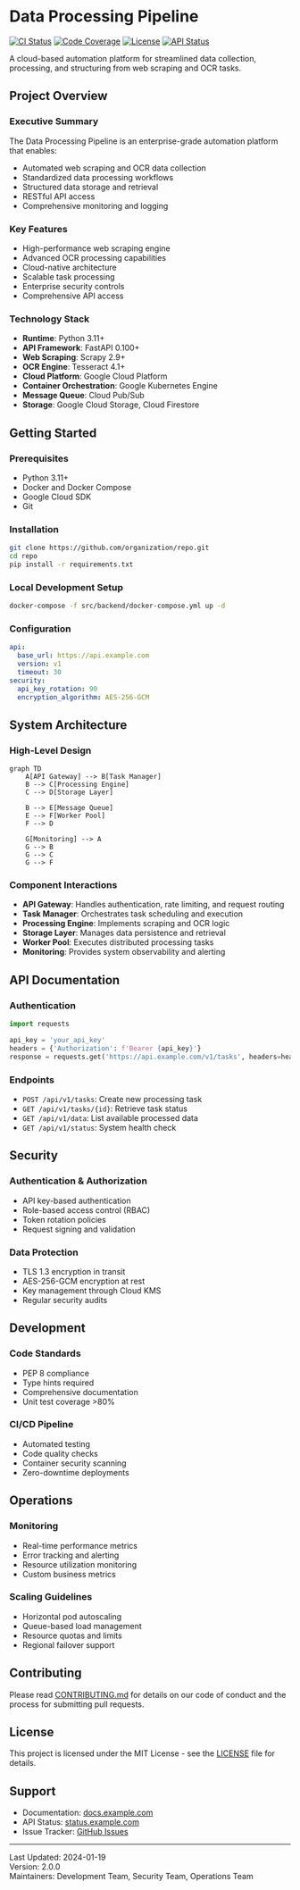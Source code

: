 # Data Processing Pipeline

[![CI Status](https://github.com/organization/repo/actions/workflows/ci.yml/badge.svg)](https://github.com/organization/repo/actions)
[![Code Coverage](https://codecov.io/gh/organization/repo/branch/main/graph/badge.svg)](https://codecov.io/gh/organization/repo)
[![License](https://img.shields.io/badge/License-MIT-blue.svg)](LICENSE)
[![API Status](https://status.organization.com/badge)](https://status.organization.com)

A cloud-based automation platform for streamlined data collection, processing, and structuring from web scraping and OCR tasks.

## Project Overview

### Executive Summary
The Data Processing Pipeline is an enterprise-grade automation platform that enables:
- Automated web scraping and OCR data collection
- Standardized data processing workflows
- Structured data storage and retrieval
- RESTful API access
- Comprehensive monitoring and logging

### Key Features
- High-performance web scraping engine
- Advanced OCR processing capabilities
- Cloud-native architecture
- Scalable task processing
- Enterprise security controls
- Comprehensive API access

### Technology Stack
- **Runtime**: Python 3.11+
- **API Framework**: FastAPI 0.100+
- **Web Scraping**: Scrapy 2.9+
- **OCR Engine**: Tesseract 4.1+
- **Cloud Platform**: Google Cloud Platform
- **Container Orchestration**: Google Kubernetes Engine
- **Message Queue**: Cloud Pub/Sub
- **Storage**: Google Cloud Storage, Cloud Firestore

## Getting Started

### Prerequisites
- Python 3.11+
- Docker and Docker Compose
- Google Cloud SDK
- Git

### Installation

```bash
git clone https://github.com/organization/repo.git
cd repo
pip install -r requirements.txt
```

### Local Development Setup

```bash
docker-compose -f src/backend/docker-compose.yml up -d
```

### Configuration

```yaml
api:
  base_url: https://api.example.com
  version: v1
  timeout: 30
security:
  api_key_rotation: 90
  encryption_algorithm: AES-256-GCM
```

## System Architecture

### High-Level Design
```mermaid
graph TD
    A[API Gateway] --> B[Task Manager]
    B --> C[Processing Engine]
    C --> D[Storage Layer]
    
    B --> E[Message Queue]
    E --> F[Worker Pool]
    F --> D
    
    G[Monitoring] --> A
    G --> B
    G --> C
    G --> F
```

### Component Interactions
- **API Gateway**: Handles authentication, rate limiting, and request routing
- **Task Manager**: Orchestrates task scheduling and execution
- **Processing Engine**: Implements scraping and OCR logic
- **Storage Layer**: Manages data persistence and retrieval
- **Worker Pool**: Executes distributed processing tasks
- **Monitoring**: Provides system observability and alerting

## API Documentation

### Authentication
```python
import requests

api_key = 'your_api_key'
headers = {'Authorization': f'Bearer {api_key}'}
response = requests.get('https://api.example.com/v1/tasks', headers=headers)
```

### Endpoints
- `POST /api/v1/tasks`: Create new processing task
- `GET /api/v1/tasks/{id}`: Retrieve task status
- `GET /api/v1/data`: List available processed data
- `GET /api/v1/status`: System health check

## Security

### Authentication & Authorization
- API key-based authentication
- Role-based access control (RBAC)
- Token rotation policies
- Request signing and validation

### Data Protection
- TLS 1.3 encryption in transit
- AES-256-GCM encryption at rest
- Key management through Cloud KMS
- Regular security audits

## Development

### Code Standards
- PEP 8 compliance
- Type hints required
- Comprehensive documentation
- Unit test coverage >80%

### CI/CD Pipeline
- Automated testing
- Code quality checks
- Container security scanning
- Zero-downtime deployments

## Operations

### Monitoring
- Real-time performance metrics
- Error tracking and alerting
- Resource utilization monitoring
- Custom business metrics

### Scaling Guidelines
- Horizontal pod autoscaling
- Queue-based load management
- Resource quotas and limits
- Regional failover support

## Contributing
Please read [CONTRIBUTING.md](CONTRIBUTING.md) for details on our code of conduct and the process for submitting pull requests.

## License
This project is licensed under the MIT License - see the [LICENSE](LICENSE) file for details.

## Support
- Documentation: [docs.example.com](https://docs.example.com)
- API Status: [status.example.com](https://status.example.com)
- Issue Tracker: [GitHub Issues](https://github.com/organization/repo/issues)

---
Last Updated: 2024-01-19  
Version: 2.0.0  
Maintainers: Development Team, Security Team, Operations Team